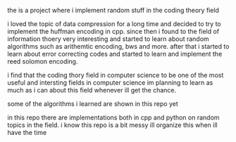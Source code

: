 the is a project where i implement random stuff in the coding theory field

i loved the topic of data compression for a long time and decided to try to implement the huffman encoding in cpp.
since then i found to the field of information thoery very interesting and started to learn about random algorithms such as arithemtic encoding, bws and more.
after that i started to learn about error correcting codes and started to learn and implement the reed solomon encoding.

i find that the coding thory field in computer science to be one of the most useful and intersting fields in computer science im planning to learn as much as i can about this field whenever ill get the chance.

some of the algorithms i learned are shown in this repo yet

in this repo there are implementations both in cpp and python on random topics in the field.
i know this repo is a bit messy ill organize this when ill have the time
